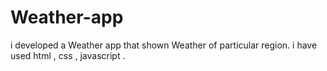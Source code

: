 # Weather-app
i developed a Weather app that shown Weather of particular region.
i have used html , css , javascript .
